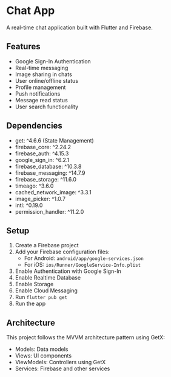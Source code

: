 # Chat App

A real-time chat application built with Flutter and Firebase.

## Features

- Google Sign-In Authentication
- Real-time messaging
- Image sharing in chats
- User online/offline status
- Profile management
- Push notifications
- Message read status
- User search functionality

## Dependencies

- get: ^4.6.6 (State Management)
- firebase_core: ^2.24.2
- firebase_auth: ^4.15.3
- google_sign_in: ^6.2.1
- firebase_database: ^10.3.8
- firebase_messaging: ^14.7.9
- firebase_storage: ^11.6.0
- timeago: ^3.6.0
- cached_network_image: ^3.3.1
- image_picker: ^1.0.7
- intl: ^0.19.0
- permission_handler: ^11.2.0

## Setup

1. Create a Firebase project
2. Add your Firebase configuration files:
   - For Android: `android/app/google-services.json`
   - For iOS: `ios/Runner/GoogleService-Info.plist`
3. Enable Authentication with Google Sign-In
4. Enable Realtime Database
5. Enable Storage
6. Enable Cloud Messaging
7. Run `flutter pub get`
8. Run the app

## Architecture

This project follows the MVVM architecture pattern using GetX:

- Models: Data models
- Views: UI components
- ViewModels: Controllers using GetX
- Services: Firebase and other services

